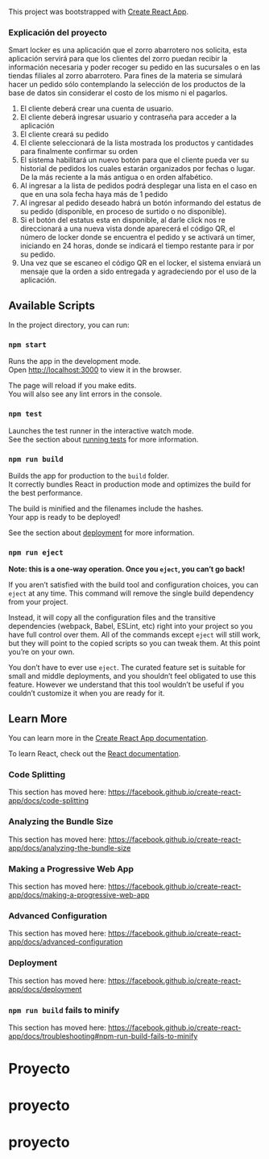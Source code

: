 This project was bootstrapped with [Create React App](https://github.com/facebook/create-react-app).

### Explicación del proyecto
Smart locker es una aplicación que el zorro abarrotero nos solicita, esta aplicación servirá para que los clientes del zorro puedan recibir la información necesaria y poder recoger su pedido en las sucursales o en las tiendas filiales al zorro abarrotero. Para fines de la materia se simulará hacer un pedido sólo contemplando la selección de los productos de la base de datos sin considerar el costo de los mismo ni el pagarlos.

1.	El cliente deberá crear una cuenta de usuario.
2.	El cliente deberá ingresar usuario y contraseña para acceder a la aplicación 
3.	El cliente creará su pedido
4.	El cliente seleccionará de la lista mostrada los productos y cantidades para finalmente confirmar su orden
5.	El sistema habilitará un nuevo botón para que el cliente pueda ver su historial de pedidos los cuales estarán organizados por fechas o lugar. De la más reciente a la más antigua o en orden alfabético. 
6.	Al ingresar a la lista de pedidos podrá desplegar una lista en el caso en que en una sola fecha haya más de 1 pedido
7.	Al ingresar al pedido deseado habrá un botón informando del estatus de su pedido (disponible, en proceso de surtido o no disponible).
8.	Si el botón del estatus esta en disponible, al darle click nos re direccionará a una nueva vista donde aparecerá el código QR, el número de locker donde se encuentra el pedido y se activará un timer,  iniciando en 24 horas, donde se indicará el tiempo restante para ir por su pedido.
9.	Una vez que se escaneo el código QR en el locker, el sistema enviará un mensaje que la orden a sido entregada y agradeciendo por el uso de la aplicación.


## Available Scripts

In the project directory, you can run:

### `npm start`

Runs the app in the development mode.<br />
Open [http://localhost:3000](http://localhost:3000) to view it in the browser.

The page will reload if you make edits.<br />
You will also see any lint errors in the console.

### `npm test`

Launches the test runner in the interactive watch mode.<br />
See the section about [running tests](https://facebook.github.io/create-react-app/docs/running-tests) for more information.

### `npm run build`

Builds the app for production to the `build` folder.<br />
It correctly bundles React in production mode and optimizes the build for the best performance.

The build is minified and the filenames include the hashes.<br />
Your app is ready to be deployed!

See the section about [deployment](https://facebook.github.io/create-react-app/docs/deployment) for more information.

### `npm run eject`

**Note: this is a one-way operation. Once you `eject`, you can’t go back!**

If you aren’t satisfied with the build tool and configuration choices, you can `eject` at any time. This command will remove the single build dependency from your project.

Instead, it will copy all the configuration files and the transitive dependencies (webpack, Babel, ESLint, etc) right into your project so you have full control over them. All of the commands except `eject` will still work, but they will point to the copied scripts so you can tweak them. At this point you’re on your own.

You don’t have to ever use `eject`. The curated feature set is suitable for small and middle deployments, and you shouldn’t feel obligated to use this feature. However we understand that this tool wouldn’t be useful if you couldn’t customize it when you are ready for it.

## Learn More

You can learn more in the [Create React App documentation](https://facebook.github.io/create-react-app/docs/getting-started).

To learn React, check out the [React documentation](https://reactjs.org/).

### Code Splitting

This section has moved here: https://facebook.github.io/create-react-app/docs/code-splitting

### Analyzing the Bundle Size

This section has moved here: https://facebook.github.io/create-react-app/docs/analyzing-the-bundle-size

### Making a Progressive Web App

This section has moved here: https://facebook.github.io/create-react-app/docs/making-a-progressive-web-app

### Advanced Configuration

This section has moved here: https://facebook.github.io/create-react-app/docs/advanced-configuration

### Deployment

This section has moved here: https://facebook.github.io/create-react-app/docs/deployment

### `npm run build` fails to minify

This section has moved here: https://facebook.github.io/create-react-app/docs/troubleshooting#npm-run-build-fails-to-minify
# Proyecto
# proyecto
# proyecto
